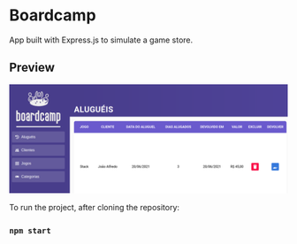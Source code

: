 # Boardcamp 

App built with Express.js to simulate a game store.

## Preview

![image](./src/assets/images/preview.png)

To run the project, after cloning the repository:

### `npm start`